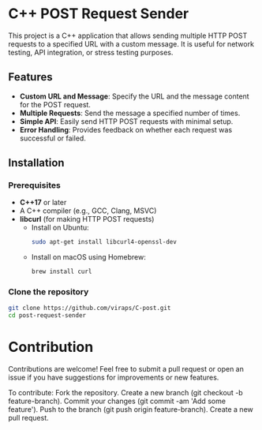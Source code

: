 # C++ POST Request Sender

This project is a C++ application that allows sending multiple HTTP POST requests to a specified URL with a custom message. It is useful for network testing, API integration, or stress testing purposes.

## Features

- **Custom URL and Message**: Specify the URL and the message content for the POST request.
- **Multiple Requests**: Send the message a specified number of times.
- **Simple API**: Easily send HTTP POST requests with minimal setup.
- **Error Handling**: Provides feedback on whether each request was successful or failed.

## Installation

### Prerequisites

- **C++17** or later
- A C++ compiler (e.g., GCC, Clang, MSVC)
- **libcurl** (for making HTTP POST requests)
  - Install on Ubuntu:  
    ```bash
    sudo apt-get install libcurl4-openssl-dev
    ```
  - Install on macOS using Homebrew:  
    ```bash
    brew install curl
    ```

### Clone the repository

```bash
git clone https://github.com/viraps/C-post.git
cd post-request-sender


```

# Contribution
Contributions are welcome! Feel free to submit a pull request or open an issue if you have suggestions for improvements or new features.

To contribute:
Fork the repository.
Create a new branch (git checkout -b feature-branch).
Commit your changes (git commit -am 'Add some feature').
Push to the branch (git push origin feature-branch).
Create a new pull request.
